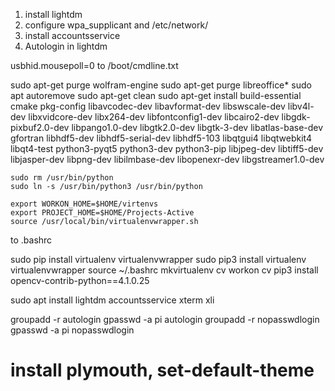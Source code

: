 1. install lightdm
2. configure wpa_supplicant and /etc/network/
3. install accountsservice
4. Autologin in lightdm

usbhid.mousepoll=0 to /boot/cmdline.txt

sudo apt-get purge wolfram-engine
sudo apt-get purge libreoffice*
sudo apt autoremove 
sudo apt-get clean
sudo apt-get install build-essential cmake pkg-config libavcodec-dev libavformat-dev libswscale-dev libv4l-dev libxvidcore-dev libx264-dev libfontconfig1-dev libcairo2-dev libgdk-pixbuf2.0-dev libpango1.0-dev libgtk2.0-dev libgtk-3-dev libatlas-base-dev gfortran libhdf5-dev libhdf5-serial-dev libhdf5-103 libqtgui4 libqtwebkit4 libqt4-test python3-pyqt5 python3-dev python3-pip libjpeg-dev libtiff5-dev libjasper-dev libpng-dev  libilmbase-dev libopenexr-dev libgstreamer1.0-dev

```
sudo rm /usr/bin/python
sudo ln -s /usr/bin/python3 /usr/bin/python
```

```
export WORKON_HOME=$HOME/virtenvs
export PROJECT_HOME=$HOME/Projects-Active
source /usr/local/bin/virtualenvwrapper.sh

```
to .bashrc

sudo pip install virtualenv virtualenvwrapper
sudo pip3 install virtualenv virtualenvwrapper
source ~/.bashrc
mkvirtualenv cv
workon cv
pip3 install opencv-contrib-python==4.1.0.25

sudo apt install lightdm accountsservice xterm xli

groupadd -r autologin
gpasswd -a pi autologin
groupadd -r nopasswdlogin
gpasswd -a pi nopasswdlogin

# install plymouth, set-default-theme